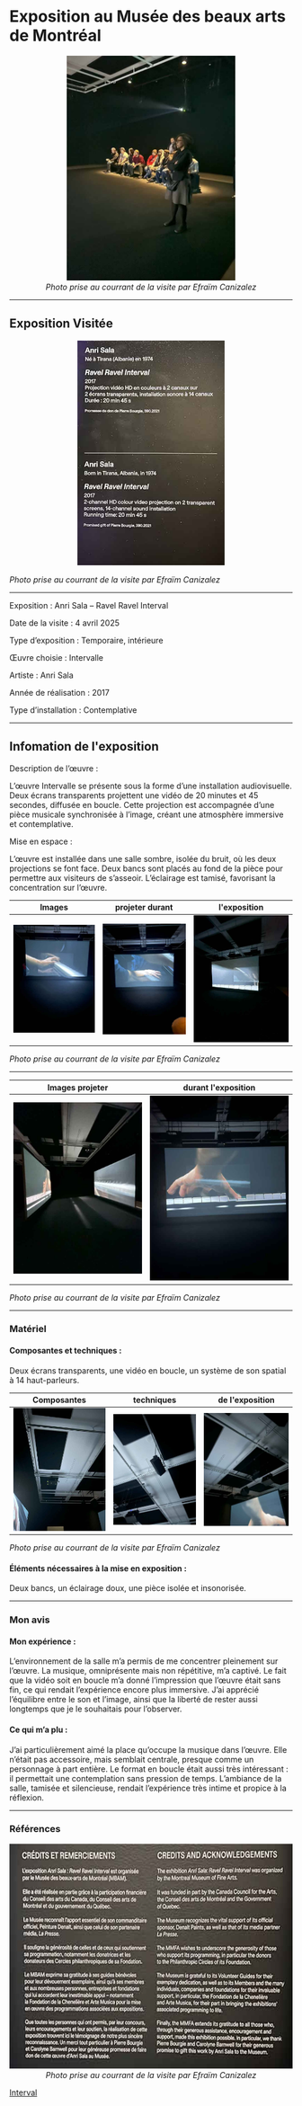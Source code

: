 #  Exposition au Musée des beaux arts de Montréal 

<p align="center">
  <img src="/MBAM/Photos/intervale/mbam_intervale_groupe.jpg" height= 400px> <br>
  <i>Photo prise au courrant de la visite par Efraïm Canizalez</i>
</p>



---

## Exposition Visitée 

<p align="center">
  <img src="/MBAM/Photos/intervale/mbam_intervale_cartel.jpg" height= 400px>
</p>

*Photo prise au courrant de la visite par Efraïm Canizalez*

---

Exposition : Anri Sala – Ravel Ravel Interval

Date de la visite : 4 avril 2025

Type d’exposition : Temporaire, intérieure

Œuvre choisie : Intervalle

Artiste : Anri Sala

Année de réalisation : 2017

Type d’installation : Contemplative


---

## Infomation de l'exposition

Description de l’œuvre :

L’œuvre Intervalle se présente sous la forme d’une installation audiovisuelle. Deux écrans transparents projettent une vidéo de 20 minutes et 45 secondes, diffusée en boucle. Cette projection est accompagnée d’une pièce musicale synchronisée à l’image, créant une atmosphère immersive et contemplative.


Mise en espace :

L’œuvre est installée dans une salle sombre, isolée du bruit, où les deux projections se font face. Deux bancs sont placés au fond de la pièce pour permettre aux visiteurs de s’asseoir. L’éclairage est tamisé, favorisant la concentration sur l’œuvre.


 Images  | projeter durant | l'exposition
:-------------------------:|:-------------------------:|:-------------------------:
![](/MBAM/Photos/intervale/mbam_intervale_porjection_02.jpg)|![](/MBAM/Photos/intervale/mbam_intervale_projection.jpg)|![](/MBAM/Photos/intervale/mbam_intervale_projection_03.jpg)

*Photo prise au courrant de la visite par Efraïm Canizalez*

---

  Images projeter |  durant l'exposition
:-------------------------:|:-------------------------:
![](/MBAM/Photos/intervale/mbam_intervale_projection_entree.jpg)|![](/MBAM/Photos/intervale/mbam_intervale_projection_main.jpg)

*Photo prise au courrant de la visite par Efraïm Canizalez*

---

### Matériel

#### Composantes et techniques :

Deux écrans transparents, une vidéo en boucle, un système de son spatial à 14 haut-parleurs.

 Composantes  | techniques |  de l'exposition
:-------------------------:|:-------------------------:|:-------------------------:
![](/MBAM/Photos/intervale/mbam_intervale_projecteur_02.jpg)|![](/MBAM/Photos/intervale/mbam_intervale_speaker.jpg)|![](/MBAM/Photos/intervale/mbam_intervale_speaker_01.jpg)

*Photo prise au courrant de la visite par Efraïm Canizalez*

#### Éléments nécessaires à la mise en exposition :

Deux bancs, un éclairage doux, une pièce isolée et insonorisée.


---

### Mon avis 

#### Mon expérience :

L’environnement de la salle m’a permis de me concentrer pleinement sur l’œuvre. La musique, omniprésente mais non répétitive, m’a captivé. Le fait que la vidéo soit en boucle m’a donné l’impression que l’œuvre était sans fin, ce qui rendait l’expérience encore plus immersive. J’ai apprécié l’équilibre entre le son et l’image, ainsi que la liberté de rester aussi longtemps que je le souhaitais pour l’observer.

#### Ce qui m’a plu :

J’ai particulièrement aimé la place qu’occupe la musique dans l’œuvre. Elle n’était pas accessoire, mais semblait centrale, presque comme un personnage à part entière. Le format en boucle était aussi très intéressant : il permettait une contemplation sans pression de temps. L’ambiance de la salle, tamisée et silencieuse, rendait l’expérience très intime et propice à la réflexion.


---

### Références

<p align="center">
  <img src="/MBAM/Photos/intervale/mbam_intervale_remerciment.jpg" height= 400px> <br>
  <i>Photo prise au courrant de la visite par Efraïm Canizalez</i>
</p>

[Interval](https://museesmontreal.org/fr/expositions-et-evenements/expositions/anri-sala-ravel-ravel-interval)
